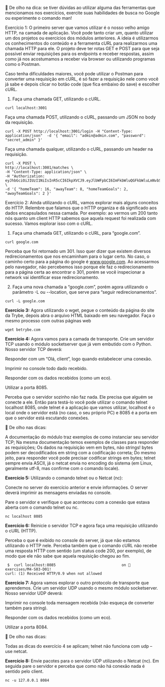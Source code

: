 👀 De olho na dica: se tiver dúvidas ao utilizar alguma das ferramentas que mencionamos nos exercícios, exercite suas habilidades de busca no Google ou experimente o comando man!

Exercício 1: O primeiro server que vamos utilizar é o nosso velho amigo HTTP, na camada de aplicação. Você pode tanto criar um, quanto utilizar um dos projetos ou exercícios dos módulos anteriores. A ideia é utilizarmos os conhecimentos do conteúdo e a ferramenta cURL para realizarmos uma chamada HTTP para ele. O projeto deve ter rotas GET e POST para que seja possível enviar requisições para os endpoints e receber respostas, assim como já nos acostumamos a receber via browser ou utilizando programas como o Postman.

Caso tenha dificuldades maiores, você pode utilizar o Postman para converter uma requisição em cURL, é só fazer a requisição nele como você já sabe e depois clicar no botão code (que fica embaixo do save) e escolher cURL.

1. Faça uma chamada GET, utilizando o cURL.
```
curl localhost:3001
```
Faça uma chamada POST, utilizando o cURL, passando um JSON no body da requisição.
```
curl -X POST http://localhost:3001/login -H "Content-Type: application/json"  -d '{ "email": "admin@admin.com", "password": "secret_admin" }'
```
Faça uma chamada qualquer, utilizando o cURL, passando um header na requisição.


```
curl -X POST \
http://localhost:3001/matches \
-H "Content-Type: application/json" \
-H "Authorization: eyJhbGciOiJIUzI1NiIsInR5cCI6IkpXVCJ9.eyJlbWFpbCI6ImFkbWluQGFkbWluLmNvbSIsInJvbGUiOiJhZG1pbiIsImlhdCI6MTY2Njc5MDE1OX0.NP18YIcrt4mc9jpEYmtHxT8jTvxtZs_pdVOHRBhS65k" \
-d '{ "homeTeam": 16, "awayTeam": 8, "homeTeamGoals": 2, "awayTeamGoals": 2 }'
```

Exercício 2: Ainda utilizando o cURL, vamos explorar mais alguns conceitos do HTTP. Relembre que falamos que o HTTP organiza e dá significado aos dados encapsulados nessa camada. Por exemplo: ao vermos um 200 tanto nós quanto um client HTTP sabemos que aquela request foi realizada com sucesso. Vamos explorar isso com o cURL.

1. Faça uma chamada GET, utilizando o cURL, para “google.com”.
```
curl google.com
```
Perceba que foi retornado um 301. Isso quer dizer que existem diversos redirecionamentos que nos encaminham para o lugar certo. No caso, o caminho certo para a página do google é www.google.com. Ao acessarmos pelo navegador, não percebemos isso porque ele faz o redirecionamento para a página certa ao encontrar o 301, porém se você inspecionar a network vai identificar esse redirecionamento.

2. Faça uma nova chamada a “google.com”, porém agora utilizando o parâmetro -L ou --location, que serve para “seguir redirecionamentos”.
```
curl -L google.com
```

**Exercício 3:** Agora utilizando o wget, pegue o conteúdo da página do site da Trybe, depois abra o arquivo HTML baixado em seu navegador. Faça o mesmo processo com outras páginas web
```
wget betrybe.com
```

**Exercício 4:** Agora vamos para a camada de transporte. Crie um servidor TCP usando o módulo socketserver que já vem embutido com o Python. Nosso servidor TCP deverá:

Responder com um “Olá, client”, logo quando estabelecer uma conexão.

Imprimir no console todo dado recebido.

Responder com os dados recebidos (como um eco).

Utilizar a porta 8085.

Perceba que o servidor sozinho não faz nada. Ele precisa que alguém se conecte a ele. Então para testá-lo você pode utilizar o comando telnet localhost 8085, onde telnet é a aplicação que vamos utilizar, localhost é o local onde o servidor está (no caso, o seu próprio PC) e 8085 é a porta em que o servidor está escutando conexões.

👀 De olho nas dicas:

A documentação do módulo traz exemplos de como instanciar seu servidor TCP;
Na mesma documentação temos exemplos de classes para responder as requisições;
Os dados na requisição vem em bytes, não strings! bytes podem ser decodificados em string com a codificação correta;
Do mesmo jeito, para responder você pode precisar codificar strings em bytes;
telnet sempre envia ASCII, já o netcat envia no encoding do sistema (em Linux, geralmente utf-8, mas confirme com o comando locale).

**Exercício 5:** Utilizando o comando telnet ou o Netcat (nc):

Conecte no server do exercício anterior e envie informações. O server deverá imprimir as mensagens enviadas no console.

Pare o servidor e verifique o que aconteceu com a conexão que estava aberta com o comando telnet ou nc.
```
nc localhost 8085
```

**Exercício 6:** Reinicie o servidor TCP e agora faça uma requisição utilizando o cURL (HTTP).

Perceba o que é exibido no console do server, já que não estamos utilizando o HTTP nele. Perceba também que o comando cURL não recebe uma resposta HTTP com sentido (um status code 200, por exemplo), de modo que ele não sabe que aquela requisição chegou ao fim.
```
 $  curl localhost:8085                              on  exercises/M4-S03-D01!
curl: (1) Received HTTP/0.9 when not allowed
```

**Exercício 7:** Agora vamos explorar o outro protocolo de transporte que aprendemos. Crie um servidor UDP usando o mesmo módulo socketserver. Nosso servidor UDP deverá:

Imprimir no console toda mensagem recebida (não esqueça de converter também para string).

Responder com os dados recebidos (como um eco).

Utilizar a porta 8084.

👀 De olho nas dicas:

Todas as dicas do exercício 4 se aplicam;
telnet não funciona com udp – use netcat.

**Exercício 8:** Envie pacotes para o servidor UDP utilizando o Netcat (nc). Em seguida pare o servidor e perceba que como não há conexão nada é sentido pelo client.
```
nc -u 127.0.0.1 8084
```
